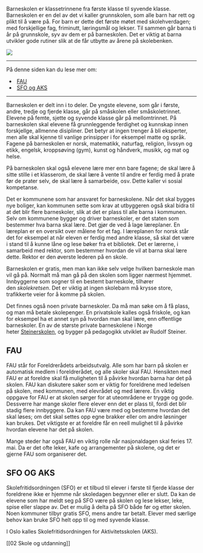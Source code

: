 Barneskolen er klassetrinnene fra første klasse til syvende klasse. Barneskolen er en del av det vi kaller grunnskolen, som alle barn har rett og plikt til å være på. For barn er dette det første møtet med skolehverdagen; med forskjellige fag, friminutt, læringsmål og lekser. Til sammen går barna ti år på grunnskole, syv av dem er på barneskolen. Det er viktig at barna utvikler gode rutiner slik at de får utbytte av årene på skolebenken.

![](https://cdn.kursoria.no/pensum/elements/pensum-for-samfunnskunnskapsproven-_ujikol.jpg)

---

På denne siden kan du lese mer om:

-    [FAU](https://app.norskkunnskap.no/pensum/rtehtr/q8dkf5/ujikol#fau)
-    [SFO og AKS](https://app.norskkunnskap.no/pensum/rtehtr/q8dkf5/ujikol#sfo-og-aks)

---

Barneskolen er delt inn i to deler. De yngste elevene, som går i første, andre, tredje og fjerde klasse, går på småskolen eller småskoletrinnet. Elevene på femte, sjette og syvende klasse går på mellomtrinnet. På barneskolen skal elevene få grunnleggende ferdighet og kunnskap innen forskjellge, allmenne disipliner. Det betyr at ingen trenger å bli eksperter, men alle skal kjenne til vanlige prinsipper i for eksempel matte og språk. Fagene på barneskolen er norsk, matematikk, naturfag, religion, livssyn og etikk, engelsk, kroppsøving (gym), kunst og håndverk, musikk, og mat og helse.

På barneskolen skal også elevene lære mer enn bare fagene; de skal lære å sitte stille i et klasserom, de skal lære å vente til andre er ferdig med å prate før de prater selv, de skal lære å samarbeide, osv. Dette kaller vi sosial kompetanse. 

Det er kommunene som har ansvaret for barneskolene. Når det skal bygges nye boliger, kan kommunen sette som krav at utbyggeren også skal bidra til at det blir flere barneskoler, slik at det er plass til alle barna i kommunen. Selv om kommunene bygger og driver barneskoler, er det staten som bestemmer hva barna skal lære. Det gjør de ved å lage læreplaner. En læreplan er en oversikt over målene for et fag. I læreplanen for norsk står det for eksempel at når eleven er ferdig med andre klasse, så skal det være i stand til å kunne låne og lese bøker fra et bibliotek. Det er lærerne, i samarbeid med rektor, som bestemmer hvordan de vil at barna skal lære dette. Rektor er den øverste lederen på en skole.

Barneskolen er gratis, men man kan ikke selv velge hvilken barneskole man vil gå på. Normalt må man gå på den skolen som ligger nærmest hjemmet. Innbyggerne som sogner til en bestemt barneskole, tilhører den _skolekretsen_. Det er viktig at ingen skolebarn må krysse store, trafikkerte veier for å komme på skolen.

Det finnes også noen private barneskoler. Da må man søke om å få plass, og man må betale skolepenger. En privatskole kalles også friskole, og kan for eksempel ha et annet syn på hvordan man skal lære, enn offentlige barneskoler. En av de største private barneskolene i Norge heter [Steinerskolen](https://www.steinerskole.no/), og bygger på pedagogikk utviklet av Rudolf Steiner.

## FAU

FAU står for Foreldrerådets arbeidsutvalg. Alle som har barn på skolen er automatisk medlem i foreldrerådet, og alle skoler skal FAU. Hensikten med FAU er at foreldre skal få muligheten til å påvirke hvordan barna har det på skolen. FAU kan diskutere saker som er viktig for foreldrene med ledelsen på skolen, med kommunen, med elevrådet og med lærere. En viktig oppgave for FAU er at skolen sørger for at uteområdene er trygge og gode. Dessverre har mange skoler flere elever enn det er plass til, fordi det blir stadig flere innbyggere. Da kan FAU være med og bestemme hvordan det skal løses; om det skal settes opp egne brakker eller om andre løsninger kan brukes. Det viktigste er at foreldre får en reell mulighet til å påvirke hvordan elevene har det på skolen. 

Mange steder har også FAU en viktig rolle når nasjonaldagen skal feries 17. mai. Da er det ofte leker, kafe og arrangementer på skolene, og det er gjerne FAU som organiserer det. 

## SFO OG AKS

Skolefritidsordningen (SFO) er et tilbud til elever i første til fjerde klasse der foreldrene ikke er hjemme når skoledagen begynner eller er slutt. Da kan de elevene som har meldt seg på SFO være på skolen og lese lekser, leke, spise eller slappe av. Det er mulig å delta på SFO både før og etter skolen. Noen kommuner tilbyr gratis SFO, mens andre tar betalt. Elever med særlige behov kan bruke SFO helt opp til og med syvende klasse. 

I Oslo kalles Skolefritidsordningen for Aktivitetsskolen (AKS).

[[02 Skole og utdanning]]
